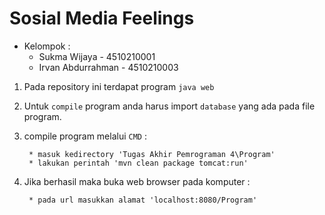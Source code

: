 # Sosial Media Feelings #

* Kelompok :
	* Sukma Wijaya - 4510210001
	* Irvan Abdurrahman - 4510210003

1. Pada repository ini terdapat program `java web`

2. Untuk `compile` program anda harus import `database` yang ada pada file program.

3. compile program melalui `CMD` :

		* masuk kedirectory 'Tugas Akhir Pemrograman 4\Program'
		* lakukan perintah 'mvn clean package tomcat:run'

4. Jika berhasil maka buka web browser pada komputer :

		* pada url masukkan alamat 'localhost:8080/Program'